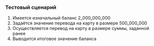 ### Тестовый сценарий
1. Имеется изначальный баланс 2_000_000_000
2. Задаётся значение перевода на карту в размере 500_000_000
3. Осуществляется перевод на карту в размере суммы, заданной ранее
4. Выводится итоговое значение баланса
